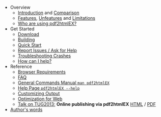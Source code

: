  - Overview
     - [Introduction](https://github.com/coolwanglu/pdf2htmlEX/wiki/Introduction) and [Comparison](https://github.com/coolwanglu/pdf2htmlEX/wiki/Comparison)
     - [Features](https://github.com/coolwanglu/pdf2htmlEX/wiki/Feature-List), [Unfeatures](https://github.com/coolwanglu/pdf2htmlEX/wiki/Unfeatures) and [Limitations](https://github.com/coolwanglu/pdf2htmlEX/wiki/Limitations)
     - [Who are using pdf2htmlEX?](https://github.com/coolwanglu/pdf2htmlEX/wiki/Use-Cases)
 - Get Started
     - [Download](https://github.com/coolwanglu/pdf2htmlEX/wiki/Download)
     - [Building](https://github.com/coolwanglu/pdf2htmlEX/wiki/Building) 
     - [Quick Start](https://github.com/coolwanglu/pdf2htmlEX/wiki/Quick-Start)
     - [Report Issues / Ask for Help](https://github.com/coolwanglu/pdf2htmlEX/blob/master/CONTRIBUTING.md#guidance)
     - [Troubleshooting Crashes](https://github.com/coolwanglu/pdf2htmlEX/wiki/Troubleshooting-Crashes)
     - [How can I help?](https://github.com/coolwanglu/pdf2htmlEX/wiki/How-can-I-help%3F)
 - Reference
     - [Browser Requirements](https://github.com/coolwanglu/pdf2htmlEX/wiki/Browser-Requirements)
     - [FAQ](https://github.com/coolwanglu/pdf2htmlEX/wiki/FAQ)
     - [General Commands Manual `man pdf2htmlEX`](https://github.com/coolwanglu/pdf2htmlEX/wiki/General-Commands-Manual)
     - [Help Page `pdf2htmlEX --help`](https://github.com/coolwanglu/pdf2htmlEX/wiki/Help-Page)
     - [Customizing Output](https://github.com/coolwanglu/pdf2htmlEX/wiki/Customizing-Output)
     - [Optimization for Web](https://github.com/coolwanglu/pdf2htmlEX/wiki/Optimization-for-Web)
     - [Talk on TUG2013:](http://tug.org/tug2013/) **Online publishing via pdf2htmlEX** [HTML](http://coolwanglu.github.io/pdf2htmlEX/doc/tb108wang.html) / [PDF](http://coolwanglu.github.io/pdf2htmlEX/doc/tb108wang.pdf)
 - [Author's words](https://github.com/coolwanglu/pdf2htmlEX/wiki/Author%27s-Words)